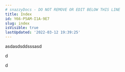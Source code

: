 ```yaml
---
# snazzyDocs - DO NOT REMOVE OR EDIT BELOW THIS LINE
title: Index
id: Y66-P5AM-I1A-9E7
slug: index
isVisible: true
lastUpdated: '2022-03-12 19:39:25'
---
```

asdasdsddsssasd

d

d